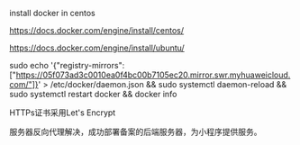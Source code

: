 install docker in centos

https://docs.docker.com/engine/install/centos/

https://docs.docker.com/engine/install/ubuntu/

sudo echo '{"registry-mirrors": ["https://05f073ad3c0010ea0f4bc00b7105ec20.mirror.swr.myhuaweicloud.com/"]}' > /etc/docker/daemon.json && sudo systemctl daemon-reload && sudo systemctl restart docker && docker info

HTTPs证书采用Let's Encrypt

服务器反向代理解决，成功部署备案的后端服务器，为小程序提供服务。